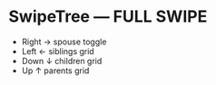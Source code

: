 # SwipeTree — FULL SWIPE
- Right → spouse toggle
- Left  ← siblings grid
- Down  ↓ children grid
- Up    ↑ parents grid
